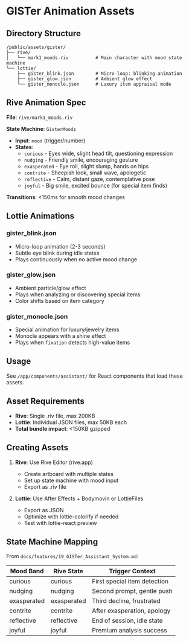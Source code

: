 # GISTer Animation Assets

## Directory Structure

```
/public/assets/gister/
├── rive/
│   └── mark1_moods.riv          # Main character with mood state machine
└── lottie/
    ├── gister_blink.json        # Micro-loop: blinking animation
    ├── gister_glow.json         # Ambient glow effect
    └── gister_monocle.json      # Luxury item appraisal mode
```

## Rive Animation Spec

**File**: `rive/mark1_moods.riv`

**State Machine**: `GisterMoods`
- **Input**: `mood` (trigger/number)
- **States**:
  - `curious` - Eyes wide, slight head tilt, questioning expression
  - `nudging` - Friendly smile, encouraging gesture
  - `exasperated` - Eye roll, slight slump, hands on hips
  - `contrite` - Sheepish look, small wave, apologetic
  - `reflective` - Calm, distant gaze, contemplative pose
  - `joyful` - Big smile, excited bounce (for special item finds)

**Transitions**: <150ms for smooth mood changes

## Lottie Animations

### gister_blink.json
- Micro-loop animation (2-3 seconds)
- Subtle eye blink during idle states
- Plays continuously when no active mood change

### gister_glow.json
- Ambient particle/glow effect
- Plays when analyzing or discovering special items
- Color shifts based on item category

### gister_monocle.json
- Special animation for luxury/jewelry items
- Monocle appears with a shine effect
- Plays when `fixation` detects high-value items

## Usage

See `/app/components/assistant/` for React components that load these assets.

## Asset Requirements

- **Rive**: Single .riv file, max 200KB
- **Lottie**: Individual JSON files, max 50KB each
- **Total bundle impact**: <150KB gzipped

## Creating Assets

1. **Rive**: Use Rive Editor (rive.app)
   - Create artboard with multiple states
   - Set up state machine with mood input
   - Export as .riv file

2. **Lottie**: Use After Effects + Bodymovin or LottieFiles
   - Export as JSON
   - Optimize with lottie-colorify if needed
   - Test with lottie-react preview

## State Machine Mapping

From `docs/features/19_GISTer_Assistant_System.md`:

| Mood Band    | Rive State    | Trigger Context              |
|-------------|---------------|------------------------------|
| curious     | curious       | First special item detection |
| nudging     | nudging       | Second prompt, gentle push   |
| exasperated | exasperated   | Third decline, frustrated    |
| contrite    | contrite      | After exasperation, apology  |
| reflective  | reflective    | End of session, idle state   |
| joyful      | joyful        | Premium analysis success     |
